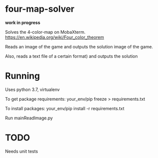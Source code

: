 # four-map-solver

**work in progress**

Solves the 4-color-map on MobaXterm.
https://en.wikipedia.org/wiki/Four_color_theorem

Reads an image of the game and outputs the solution image of the game.

Also, reads a text file of a certain format) and outputs the solution

# Running

Uses python 3.7, virtualenv

To get package requirements:
your_env/pip freeze > requirements.txt

To install packages:
your_env/pip install -r requirements.txt

Run mainReadImage.py

# TODO

Needs unit tests
